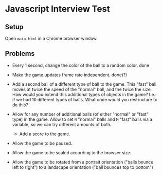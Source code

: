 Javascript Interview Test
=========================

Setup
-----

Open `main.html` in a Chrome browser window.

Problems
--------

- Every 1 second, change the color of the ball to a random color.
done
- Make the game updates frame rate independent.
done(?)
- Add a second ball of a different type of ball to the game.  This "fast" ball
  moves at twice the speed of the "normal" ball, and the twice the size.
  How would you extend this additional 
  types of objects in the game?  I.e.: if we had 10 different types of balls.  What code would you restructure to do this?
  
- Allow for any number of additional balls (of either "normal" or "fast" type) in the game.  Allow to set `N` "normal" balls
  and `M` "fast" balls via a variable, so we can try different amounts of both.

  - Add a score to the game.


- Allow the game to be paused.
- Allow the game to be scaled according to the browser size.  
- Allow the game to be rotated from a portrait orientation ("balls bounce left to
  right") to a landscape orientation ("ball bounces top to bottom")


